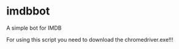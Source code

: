 # imdbbot
A simple bot for IMDB

For using this script you need to download the chromedriver.exe!!!
